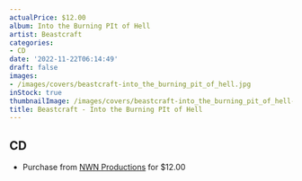 ```yaml
---
actualPrice: $12.00
album: Into the Burning PIt of Hell
artist: Beastcraft
categories:
- CD
date: '2022-11-22T06:14:49'
draft: false
images:
- /images/covers/beastcraft-into_the_burning_pit_of_hell.jpg
inStock: true
thumbnailImage: /images/covers/beastcraft-into_the_burning_pit_of_hell-thumb.jpg
title: Beastcraft - Into the Burning PIt of Hell
---
```


## CD
* Purchase from [NWN Productions](http://shop.nwnprod.com/index.php?route=product/product&path=93&product_id=29445&sort=pd.name&order=ASC) for $12.00

